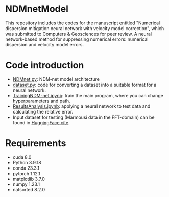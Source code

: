# NDMnetModel
This repository includes the codes for the manuscript entitled "Numerical dispersion mitigation neural network with velocity model correction", which was submitted to Computers & Geosciences for peer review. A neural network-based method for suppressing numerical errors: numerical dispersion and velocity model errors. 

# Code introduction
- [NDMnet.py](NDMnet.py): NDM-net model architecture 
- [dataset.py](dataset.py): code for converting a dataset into a suitable format for a neural network.
- [TrainingNDM-net.ipynb](TrainingNDM-net.ipynb): train the main program, where you can change hyperparameters and path. 
- [ResultsAnalysis.ipynb](ResultsAnalysis.ipynb): applying a neural network to test data and calculating the relative error.
- Input dataset for testing (Marmousi data in the FFT-domain) can be found in [HuggingFace cite](https://huggingface.co/datasets/egondyul/Marmousi2DFFT/tree/main).


# Requirements
- cuda 8.0
- Python 3.9.18
- conda 23.3.1
- pytorch 1.12.1
- matplotlib 3.7.0
- numpy 1.23.1
- natsorted 8.2.0
